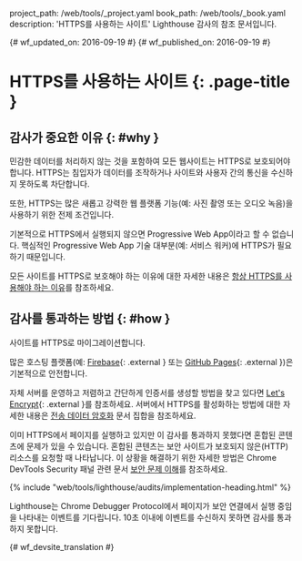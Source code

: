 project_path: /web/tools/_project.yaml
book_path: /web/tools/_book.yaml
description: 'HTTPS를 사용하는 사이트' Lighthouse 감사의 참조 문서입니다.

{# wf_updated_on: 2016-09-19 #}
{# wf_published_on: 2016-09-19 #}

# HTTPS를 사용하는 사이트  {: .page-title }

## 감사가 중요한 이유 {: #why }

민감한 데이터를 처리하지 않는 것을 포함하여 모든 웹사이트는 HTTPS로 보호되어야 합니다.
 HTTPS는 침입자가 데이터를 조작하거나
사이트와 사용자 간의 통신을 수신하지 못하도록 차단합니다.

또한, HTTPS는 많은 새롭고 강력한 웹 플랫폼 기능(예: 사진 촬영 또는 오디오 녹음)을 사용하기 위한
전제 조건입니다.

기본적으로 HTTPS에서 실행되지 않으면 Progressive Web App이라고 할 수 없습니다.
 핵심적인 Progressive Web App 기술 대부분(예: 서비스 워커)에
HTTPS가 필요하기 때문입니다.

모든 사이트를 HTTPS로 보호해야 하는 이유에 대한 자세한 내용은
[항상 HTTPS를 사용해야 하는 이유](/web/fundamentals/security/encrypt-in-transit/why-https)를 참조하세요.

## 감사를 통과하는 방법 {: #how }

사이트를 HTTPS로 마이그레이션합니다.

많은 호스팅 플랫폼(예:
[Firebase](https://firebase.google.com/docs/hosting/){: .external } 또는 [GitHub
Pages](https://pages.github.com/){: .external })은 기본적으로 안전합니다.

자체 서버를 운영하고 저렴하고 간단하게 인증서를 생성할 방법을 찾고 있다면
[Let's Encrypt](https://letsencrypt.org/){: .external }를 참조하세요. 서버에서 HTTPS를 활성화하는 방법에 대한 자세한 내용은
[전송 데이터
암호화](/web/fundamentals/security/encrypt-in-transit/enable-https) 문서 집합을 참조하세요.

이미 HTTPS에서 페이지를 실행하고 있지만 이 감사를 통과하지 못했다면
혼합된 콘텐츠에 문제가 있을 수 있습니다. 혼합된 콘텐츠는 보안 사이트가
보호되지 않은(HTTP) 리소스를 요청할 때 나타납니다. 이 상황을 해결하기 위한 자세한 방법은
Chrome DevTools Security 패널 관련 문서
[보안 문제 이해](/web/tools/chrome-devtools/debug/security)를 참조하세요.

{% include "web/tools/lighthouse/audits/implementation-heading.html" %}

Lighthouse는 Chrome Debugger Protocol에서
페이지가 보안 연결에서 실행 중임을 나타내는 이벤트를 기다립니다. 10초 이내에 이벤트를 수신하지 못하면
감사를 통과하지 못합니다.


{# wf_devsite_translation #}
